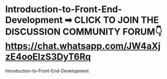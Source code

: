 # Introduction-to-Front-End-Development ➡ CLICK TO JOIN THE DISCUSSION COMMUNITY FORUM👇 https://chat.whatsapp.com/JW4aXjzE4ooElzS3DyT6Rq
Introduction-to-Front-End-Development
